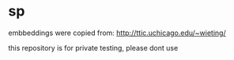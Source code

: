 # sp
embbeddings were copied from:
http://ttic.uchicago.edu/~wieting/

this repository is for private testing, please dont use
